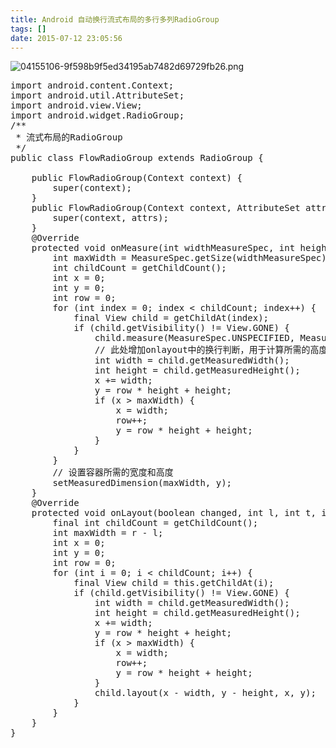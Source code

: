 ```yaml
---
title: Android 自动换行流式布局的多行多列RadioGroup
tags: []
date: 2015-07-12 23:05:56
---
```

<!-- more -->
![04155106-9f598b9f5ed34195ab7482d69729fb26.png](http://www.mandroid.cn/zb_users/upload/2015/07/201507121436713650204443.png "201507121436713650204443.png")

<pre class="brush:java;toolbar:false">import&nbsp;android.content.Context;
import&nbsp;android.util.AttributeSet;
import&nbsp;android.view.View;
import&nbsp;android.widget.RadioGroup;
/**
&nbsp;*&nbsp;流式布局的RadioGroup
&nbsp;*/
public&nbsp;class&nbsp;FlowRadioGroup&nbsp;extends&nbsp;RadioGroup&nbsp;{
&nbsp;&nbsp;&nbsp;&nbsp;
&nbsp;&nbsp;&nbsp;&nbsp;public&nbsp;FlowRadioGroup(Context&nbsp;context)&nbsp;{
&nbsp;&nbsp;&nbsp;&nbsp;&nbsp;&nbsp;&nbsp;&nbsp;super(context);
&nbsp;&nbsp;&nbsp;&nbsp;}
&nbsp;&nbsp;&nbsp;&nbsp;public&nbsp;FlowRadioGroup(Context&nbsp;context,&nbsp;AttributeSet&nbsp;attrs)&nbsp;{
&nbsp;&nbsp;&nbsp;&nbsp;&nbsp;&nbsp;&nbsp;&nbsp;super(context,&nbsp;attrs);
&nbsp;&nbsp;&nbsp;&nbsp;}
&nbsp;&nbsp;&nbsp;&nbsp;@Override
&nbsp;&nbsp;&nbsp;&nbsp;protected&nbsp;void&nbsp;onMeasure(int&nbsp;widthMeasureSpec,&nbsp;int&nbsp;heightMeasureSpec)&nbsp;{
&nbsp;&nbsp;&nbsp;&nbsp;&nbsp;&nbsp;&nbsp;&nbsp;int&nbsp;maxWidth&nbsp;=&nbsp;MeasureSpec.getSize(widthMeasureSpec);
&nbsp;&nbsp;&nbsp;&nbsp;&nbsp;&nbsp;&nbsp;&nbsp;int&nbsp;childCount&nbsp;=&nbsp;getChildCount();
&nbsp;&nbsp;&nbsp;&nbsp;&nbsp;&nbsp;&nbsp;&nbsp;int&nbsp;x&nbsp;=&nbsp;0;
&nbsp;&nbsp;&nbsp;&nbsp;&nbsp;&nbsp;&nbsp;&nbsp;int&nbsp;y&nbsp;=&nbsp;0;
&nbsp;&nbsp;&nbsp;&nbsp;&nbsp;&nbsp;&nbsp;&nbsp;int&nbsp;row&nbsp;=&nbsp;0;
&nbsp;&nbsp;&nbsp;&nbsp;&nbsp;&nbsp;&nbsp;&nbsp;for&nbsp;(int&nbsp;index&nbsp;=&nbsp;0;&nbsp;index&nbsp;&lt;&nbsp;childCount;&nbsp;index++)&nbsp;{
&nbsp;&nbsp;&nbsp;&nbsp;&nbsp;&nbsp;&nbsp;&nbsp;&nbsp;&nbsp;&nbsp;&nbsp;final&nbsp;View&nbsp;child&nbsp;=&nbsp;getChildAt(index);
&nbsp;&nbsp;&nbsp;&nbsp;&nbsp;&nbsp;&nbsp;&nbsp;&nbsp;&nbsp;&nbsp;&nbsp;if&nbsp;(child.getVisibility()&nbsp;!=&nbsp;View.GONE)&nbsp;{
&nbsp;&nbsp;&nbsp;&nbsp;&nbsp;&nbsp;&nbsp;&nbsp;&nbsp;&nbsp;&nbsp;&nbsp;&nbsp;&nbsp;&nbsp;&nbsp;child.measure(MeasureSpec.UNSPECIFIED,&nbsp;MeasureSpec.UNSPECIFIED);
&nbsp;&nbsp;&nbsp;&nbsp;&nbsp;&nbsp;&nbsp;&nbsp;&nbsp;&nbsp;&nbsp;&nbsp;&nbsp;&nbsp;&nbsp;&nbsp;//&nbsp;此处增加onlayout中的换行判断，用于计算所需的高度
&nbsp;&nbsp;&nbsp;&nbsp;&nbsp;&nbsp;&nbsp;&nbsp;&nbsp;&nbsp;&nbsp;&nbsp;&nbsp;&nbsp;&nbsp;&nbsp;int&nbsp;width&nbsp;=&nbsp;child.getMeasuredWidth();
&nbsp;&nbsp;&nbsp;&nbsp;&nbsp;&nbsp;&nbsp;&nbsp;&nbsp;&nbsp;&nbsp;&nbsp;&nbsp;&nbsp;&nbsp;&nbsp;int&nbsp;height&nbsp;=&nbsp;child.getMeasuredHeight();
&nbsp;&nbsp;&nbsp;&nbsp;&nbsp;&nbsp;&nbsp;&nbsp;&nbsp;&nbsp;&nbsp;&nbsp;&nbsp;&nbsp;&nbsp;&nbsp;x&nbsp;+=&nbsp;width;
&nbsp;&nbsp;&nbsp;&nbsp;&nbsp;&nbsp;&nbsp;&nbsp;&nbsp;&nbsp;&nbsp;&nbsp;&nbsp;&nbsp;&nbsp;&nbsp;y&nbsp;=&nbsp;row&nbsp;*&nbsp;height&nbsp;+&nbsp;height;
&nbsp;&nbsp;&nbsp;&nbsp;&nbsp;&nbsp;&nbsp;&nbsp;&nbsp;&nbsp;&nbsp;&nbsp;&nbsp;&nbsp;&nbsp;&nbsp;if&nbsp;(x&nbsp;&gt;&nbsp;maxWidth)&nbsp;{
&nbsp;&nbsp;&nbsp;&nbsp;&nbsp;&nbsp;&nbsp;&nbsp;&nbsp;&nbsp;&nbsp;&nbsp;&nbsp;&nbsp;&nbsp;&nbsp;&nbsp;&nbsp;&nbsp;&nbsp;x&nbsp;=&nbsp;width;
&nbsp;&nbsp;&nbsp;&nbsp;&nbsp;&nbsp;&nbsp;&nbsp;&nbsp;&nbsp;&nbsp;&nbsp;&nbsp;&nbsp;&nbsp;&nbsp;&nbsp;&nbsp;&nbsp;&nbsp;row++;
&nbsp;&nbsp;&nbsp;&nbsp;&nbsp;&nbsp;&nbsp;&nbsp;&nbsp;&nbsp;&nbsp;&nbsp;&nbsp;&nbsp;&nbsp;&nbsp;&nbsp;&nbsp;&nbsp;&nbsp;y&nbsp;=&nbsp;row&nbsp;*&nbsp;height&nbsp;+&nbsp;height;
&nbsp;&nbsp;&nbsp;&nbsp;&nbsp;&nbsp;&nbsp;&nbsp;&nbsp;&nbsp;&nbsp;&nbsp;&nbsp;&nbsp;&nbsp;&nbsp;}
&nbsp;&nbsp;&nbsp;&nbsp;&nbsp;&nbsp;&nbsp;&nbsp;&nbsp;&nbsp;&nbsp;&nbsp;}
&nbsp;&nbsp;&nbsp;&nbsp;&nbsp;&nbsp;&nbsp;&nbsp;}
&nbsp;&nbsp;&nbsp;&nbsp;&nbsp;&nbsp;&nbsp;&nbsp;//&nbsp;设置容器所需的宽度和高度
&nbsp;&nbsp;&nbsp;&nbsp;&nbsp;&nbsp;&nbsp;&nbsp;setMeasuredDimension(maxWidth,&nbsp;y);
&nbsp;&nbsp;&nbsp;&nbsp;}
&nbsp;&nbsp;&nbsp;&nbsp;@Override
&nbsp;&nbsp;&nbsp;&nbsp;protected&nbsp;void&nbsp;onLayout(boolean&nbsp;changed,&nbsp;int&nbsp;l,&nbsp;int&nbsp;t,&nbsp;int&nbsp;r,&nbsp;int&nbsp;b)&nbsp;{
&nbsp;&nbsp;&nbsp;&nbsp;&nbsp;&nbsp;&nbsp;&nbsp;final&nbsp;int&nbsp;childCount&nbsp;=&nbsp;getChildCount();
&nbsp;&nbsp;&nbsp;&nbsp;&nbsp;&nbsp;&nbsp;&nbsp;int&nbsp;maxWidth&nbsp;=&nbsp;r&nbsp;-&nbsp;l;
&nbsp;&nbsp;&nbsp;&nbsp;&nbsp;&nbsp;&nbsp;&nbsp;int&nbsp;x&nbsp;=&nbsp;0;
&nbsp;&nbsp;&nbsp;&nbsp;&nbsp;&nbsp;&nbsp;&nbsp;int&nbsp;y&nbsp;=&nbsp;0;
&nbsp;&nbsp;&nbsp;&nbsp;&nbsp;&nbsp;&nbsp;&nbsp;int&nbsp;row&nbsp;=&nbsp;0;
&nbsp;&nbsp;&nbsp;&nbsp;&nbsp;&nbsp;&nbsp;&nbsp;for&nbsp;(int&nbsp;i&nbsp;=&nbsp;0;&nbsp;i&nbsp;&lt;&nbsp;childCount;&nbsp;i++)&nbsp;{
&nbsp;&nbsp;&nbsp;&nbsp;&nbsp;&nbsp;&nbsp;&nbsp;&nbsp;&nbsp;&nbsp;&nbsp;final&nbsp;View&nbsp;child&nbsp;=&nbsp;this.getChildAt(i);
&nbsp;&nbsp;&nbsp;&nbsp;&nbsp;&nbsp;&nbsp;&nbsp;&nbsp;&nbsp;&nbsp;&nbsp;if&nbsp;(child.getVisibility()&nbsp;!=&nbsp;View.GONE)&nbsp;{
&nbsp;&nbsp;&nbsp;&nbsp;&nbsp;&nbsp;&nbsp;&nbsp;&nbsp;&nbsp;&nbsp;&nbsp;&nbsp;&nbsp;&nbsp;&nbsp;int&nbsp;width&nbsp;=&nbsp;child.getMeasuredWidth();
&nbsp;&nbsp;&nbsp;&nbsp;&nbsp;&nbsp;&nbsp;&nbsp;&nbsp;&nbsp;&nbsp;&nbsp;&nbsp;&nbsp;&nbsp;&nbsp;int&nbsp;height&nbsp;=&nbsp;child.getMeasuredHeight();
&nbsp;&nbsp;&nbsp;&nbsp;&nbsp;&nbsp;&nbsp;&nbsp;&nbsp;&nbsp;&nbsp;&nbsp;&nbsp;&nbsp;&nbsp;&nbsp;x&nbsp;+=&nbsp;width;
&nbsp;&nbsp;&nbsp;&nbsp;&nbsp;&nbsp;&nbsp;&nbsp;&nbsp;&nbsp;&nbsp;&nbsp;&nbsp;&nbsp;&nbsp;&nbsp;y&nbsp;=&nbsp;row&nbsp;*&nbsp;height&nbsp;+&nbsp;height;
&nbsp;&nbsp;&nbsp;&nbsp;&nbsp;&nbsp;&nbsp;&nbsp;&nbsp;&nbsp;&nbsp;&nbsp;&nbsp;&nbsp;&nbsp;&nbsp;if&nbsp;(x&nbsp;&gt;&nbsp;maxWidth)&nbsp;{
&nbsp;&nbsp;&nbsp;&nbsp;&nbsp;&nbsp;&nbsp;&nbsp;&nbsp;&nbsp;&nbsp;&nbsp;&nbsp;&nbsp;&nbsp;&nbsp;&nbsp;&nbsp;&nbsp;&nbsp;x&nbsp;=&nbsp;width;
&nbsp;&nbsp;&nbsp;&nbsp;&nbsp;&nbsp;&nbsp;&nbsp;&nbsp;&nbsp;&nbsp;&nbsp;&nbsp;&nbsp;&nbsp;&nbsp;&nbsp;&nbsp;&nbsp;&nbsp;row++;
&nbsp;&nbsp;&nbsp;&nbsp;&nbsp;&nbsp;&nbsp;&nbsp;&nbsp;&nbsp;&nbsp;&nbsp;&nbsp;&nbsp;&nbsp;&nbsp;&nbsp;&nbsp;&nbsp;&nbsp;y&nbsp;=&nbsp;row&nbsp;*&nbsp;height&nbsp;+&nbsp;height;
&nbsp;&nbsp;&nbsp;&nbsp;&nbsp;&nbsp;&nbsp;&nbsp;&nbsp;&nbsp;&nbsp;&nbsp;&nbsp;&nbsp;&nbsp;&nbsp;}
&nbsp;&nbsp;&nbsp;&nbsp;&nbsp;&nbsp;&nbsp;&nbsp;&nbsp;&nbsp;&nbsp;&nbsp;&nbsp;&nbsp;&nbsp;&nbsp;child.layout(x&nbsp;-&nbsp;width,&nbsp;y&nbsp;-&nbsp;height,&nbsp;x,&nbsp;y);
&nbsp;&nbsp;&nbsp;&nbsp;&nbsp;&nbsp;&nbsp;&nbsp;&nbsp;&nbsp;&nbsp;&nbsp;}
&nbsp;&nbsp;&nbsp;&nbsp;&nbsp;&nbsp;&nbsp;&nbsp;}
&nbsp;&nbsp;&nbsp;&nbsp;}
}</pre>